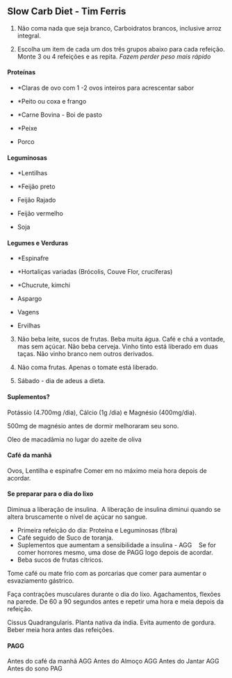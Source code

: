 ## Slow Carb Diet - Tim Ferris

1) Não coma nada que seja branco, Carboidratos brancos, inclusive arroz integral.

2) Escolha um item de cada um dos três grupos abaixo para cada refeição.
Monte 3 ou 4 refeições e as repita.
*Fazem perder peso mais rápido*

#### Proteínas

- *Claras de ovo com 1 -2 ovos inteiros para acrescentar sabor

- *Peito ou coxa e frango

- *Carne Bovina - Boi de pasto

- *Peixe

- Porco

#### Leguminosas

- *Lentilhas

- *Feijão preto

- Feijão Rajado

- Feijão vermelho

- Soja

#### Legumes e Verduras

- *Espinafre

- *Hortaliças variadas (Brócolis, Couve Flor, crucíferas)

- *Chucrute, kimchi

- Aspargo

- Vagens

- Ervilhas

3) Não beba leite, sucos de frutas.
Beba muita água.
Café e chá a vontade, mas sem açúcar.
Não beba cerveja.
Vinho tinto está liberado em duas taças. Não vinho branco nem outros derivados.

4) Não coma frutas.
Apenas o tomate está liberado.

5) Sábado - dia de adeus a dieta.


#### Suplementos?

Potássio (4.700mg /dia), Cálcio (1g /dia) e Magnésio (400mg/dia).

500mg de magnésio antes de dormir melhoraram seu sono.


Oleo de macadâmia no lugar do azeite de oliva


#### Café da manhã
Ovos, Lentilha e espinafre
Comer em no máximo meia hora depois de acordar.

#### Se preparar para o dia do lixo
Diminua a liberação de insulina. 
A liberação de insulina diminui quando se altera bruscamente o nível de açúcar no sangue.
- Primeira refeição do dia: Proteína e Leguminosas (fibra)
- Café seguido de Suco de toranja.
- Suplementos que aumentam a sensibilidade a insulina - AGG
   Se for comer horrores mesmo, uma dose de PAGG logo depois de acordar.
- Beba sucos de frutas cítricos.

Tome café ou mate frio com as porcarias que comer para aumentar o esvaziamento gástrico.

Faça contrações musculares durante o dia do lixo. Agachamentos, flexões na parede. De 60 a 90 segundos antes e repetir uma hora e meia depois da refeição.

Cissus Quadrangularis. Planta nativa da índia. Evita aumento de gordura. Beber meia hora antes das refeições.

#### PAGG
Antes do café da manhã AGG
Antes do Almoço AGG
Antes do Jantar AGG
Antes do sono PAG


